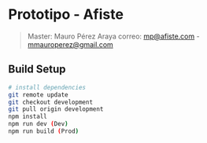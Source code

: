 # Prototipo - Afiste

> Master: Mauro Pérez Araya
> correo: mp@afiste.com - mmauroperez@gmail.com

## Build Setup

``` bash
# install dependencies
git remote update
git checkout development
git pull origin development
npm install
npm run dev (Dev)
npm run build (Prod)
```
